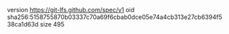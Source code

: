 version https://git-lfs.github.com/spec/v1
oid sha256:5158755870b03337c70a69f6cbab0dce05e74a4cb313e27cb6394f538ca1d63d
size 495
